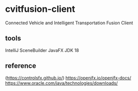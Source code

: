 # cvitfusion-client
Connected Vehicle and Intelligent Transportation Fusion Client

## tools
IntelliJ
SceneBuilder
JavaFX
JDK 18

## reference
(https://controlsfx.github.io/)
https://openjfx.io/openjfx-docs/
https://www.oracle.com/java/technologies/downloads/
